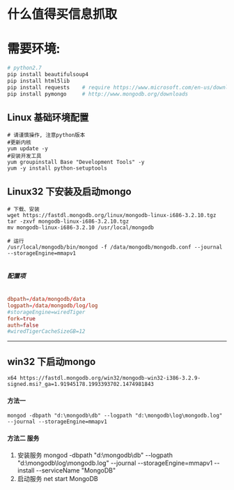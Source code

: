 # 什么值得买信息抓取

# 需要环境:
```sh
# python2.7
pip install beautifulsoup4
pip install html5lib
pip install requests    # require https://www.microsoft.com/en-us/download/confirmation.aspx?id=44266
pip install pymongo     # http://www.mongodb.org/downloads
```

## Linux 基础环境配置
```
# 请谨慎操作, 注意python版本
#更新内核
yum update -y
#安装开发工具
yum groupinstall Base "Development Tools" -y
yum -y install python-setuptools
```

## Linux32 下安装及启动mongo
```
# 下载、安装
wget https://fastdl.mongodb.org/linux/mongodb-linux-i686-3.2.10.tgz
tar -zxvf mongodb-linux-i686-3.2.10.tgz
mv mongodb-linux-i686-3.2.10 /usr/local/mongodb

# 运行
/usr/local/mongodb/bin/mongod -f /data/mongodb/mongodb.conf --journal --storageEngine=mmapv1


```
##### 配置项
```/data/mongodb/mongodb.conf

dbpath=/data/mongodb/data
logpath=/data/mongodb/log/log
#storageEngine=wiredTiger
fork=true
auth=false
#wiredTigerCacheSizeGB=12
```

---
## win32 下启动mongo
```
x64 https://fastdl.mongodb.org/win32/mongodb-win32-i386-3.2.9-signed.msi?_ga=1.91945178.1993393702.1474981843
```
#### 方法一
```
mongod -dbpath "d:\mongodb\db" --logpath "d:\mongodb\log\mongodb.log" --journal --storageEngine=mmapv1
```

#### 方法二 服务
1. 安装服务
mongod -dbpath "d:\mongodb\db" --logpath "d:\mongodb\log\mongodb.log" --journal --storageEngine=mmapv1 --install --serviceName "MongoDB"
2. 启动服务
net start MongoDB